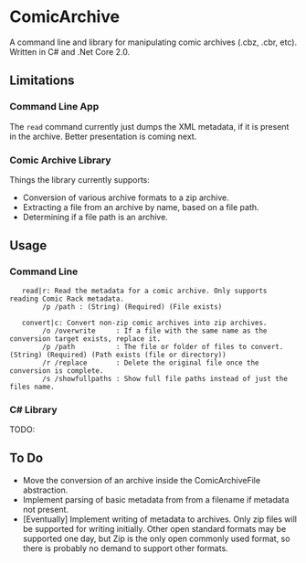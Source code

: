 # ComicArchive

A command line and library for manipulating comic archives (.cbz, .cbr, etc). Written in C# and .Net Core 2.0.

## Limitations

### Command Line App

The `read` command currently just dumps the XML metadata, if it is present in the archive. Better presentation is coming next.

### Comic Archive Library

Things the library currently supports:

- Conversion of various archive formats to a zip archive.
- Extracting a file from an archive by name, based on a file path.
- Determining if a file path is an archive.

## Usage

### Command Line

```
   read|r: Read the metadata for a comic archive. Only supports reading Comic Rack metadata.
        /p /path : (String) (Required) (File exists)

   convert|c: Convert non-zip comic archives into zip archives.
        /o /overwrite     : If a file with the same name as the conversion target exists, replace it.
        /p /path          : The file or folder of files to convert. (String) (Required) (Path exists (file or directory))
        /r /replace       : Delete the original file once the conversion is complete.
        /s /showfullpaths : Show full file paths instead of just the files name.
```

### C# Library

TODO:

## To Do

- Move the conversion of an archive inside the ComicArchiveFile abstraction.
- Implement parsing of basic metadata from from a filename if metadata not present.
- [Eventually] Implement writing of metadata to archives. Only zip files will be supported for writing initially. Other open standard formats may be supported one day, but Zip is the only open commonly used format, so there is probably no demand to support other formats.
